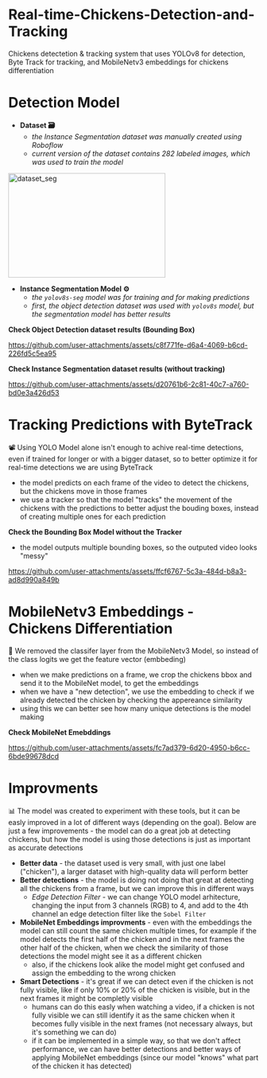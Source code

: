 # Real-time-Chickens-Detection-and-Tracking
Chickens detectetion &amp; tracking system that uses YOLOv8 for detection, Byte Track for tracking, and MobileNetv3 embeddings for chickens differentiation



# **Detection Model**

 * **Dataset 🗃**
   * *the Instance Segmentation dataset was manually created using Roboflow*
   * *current version of the dataset contains 282 labeled images, which was used to train the model*

<img width="316" height="210" alt="dataset_seg" src="https://github.com/user-attachments/assets/620e2f0e-5b2c-4e01-bcec-d88ac15d6acf" />


 * **Instance Segmentation Model ⚙**
   * *the `yolov8s-seg` model was for training and for making predictions*
   * *first, the object detection dataset was used with `yolov8s` model, but the segmentation model has better results*


**Check Object Detection dataset results (Bounding Box)**

https://github.com/user-attachments/assets/c8f771fe-d6a4-4069-b6cd-226fd5c5ea95


**Check Instance Segmentation dataset results (without tracking)**

https://github.com/user-attachments/assets/d20761b6-2c81-40c7-a760-bd0e3a426d53


# Tracking Predictions with ByteTrack

📽 Using YOLO Model alone isn't enough to achive real-time detections, even if trained for longer or with a bigger dataset, so to better optimize it for real-time detections we are using ByteTrack  
  * the model predicts on each frame of the video to detect the chickens, but the chickens move in those frames
  * we use a tracker so that the model "tracks" the movement of the chickens with the predictions to better adjust the bouding boxes, instead of creating multiple ones for each prediction


**Check the Bounding Box Model without the Tracker**
 * the model outputs multiple bounding boxes, so the outputed video looks "messy"

https://github.com/user-attachments/assets/ffcf6767-5c3a-484d-b8a3-ad8d990a849b


# **MobileNetv3 Embeddings - Chickens Differentiation**

🔎 We removed the classifer layer from the MobileNetv3 Model, so instead of the class logits we get the feature vector (embbeding)
   * when we make predictions on a frame, we crop the chickens bbox and send it to the MobileNet model, to get the embeddings
   * when we have a "new detection", we use the embedding to check if we already detected the chicken by checking the appereance similarity
   * using this we can better see how many unique detections is the model making


**Check MobileNet Emebddings**

https://github.com/user-attachments/assets/fc7ad379-6d20-4950-b6cc-6bde99678dcd


# Improvments

📊 The model was created to experiment with these tools, but it can be easly improved in a lot of different ways (depending on the goal). Below are just a few improvements - the model can do a great job at detecting chickens, but how the model is using those detections is just as important as accurate detections 

* **Better data** - the dataset used is very small, with just one label ("chicken"), a larger dataset with high-quality data will perform better
* **Better detections** - the model is doing not doing that great at detecting all the chickens from a frame, but we can improve this in different ways
    * *Edge Detection Filter* - we can change YOLO model arhitecture, changing the input from 3 channels (RGB) to 4, and add to the 4th channel an edge detection filter like the `Sobel Filter`
* **MobileNet Embeddings improvments** - even with the embeddings the model can still count the same chicken multiple times, for example if the model detects the first half of the chicken and in the next frames the other half of the chicken, when we check the similarity of those detections the model might see it as a different chicken
    * also, if the chickens look alike the model might get confused and assign the embedding to the wrong chicken
* **Smart Detections** - it's great if we can detect even if the chicken is not fully visible, like if only 10% or 20% of the chicken is visible, but in the next frames it might be completly visible
    * humans can do this easly when watching a video, if a chicken is not fully visible we can still identify it as the same chicken when it becomes fully visible in the next frames (not necessary always, but it's something we can do)
    * if it can be implemented in a simple way, so that we don't affect performance, we can have better detections and better ways of applying MobileNet embeddings (since our model "knows" what part of the chicken it has detected)













